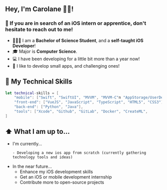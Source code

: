 ## Hey, I'm Carolane 👋🏻!

### 🔔 If you are in search of an iOS intern or apprentice, don't hesitate to reach out to me!

* 👩🏼‍💻 I am a **Bachelor of Science Student**, and a **self-taught iOS Developer**!
* 🎓 Major is **Computer Science**.
* 💻 I have been developing for a little bit more than a year now!
* 📱 I like to develop small apps, and challenging ones!

## 🧰 My Technical Skills
```swift
let technical-skills = [
    "mobile": ["Swift", "SwiftUI", "MVVM", "MVVM-C"n "AppStorage/UserDefaults"],
    "front-end": ["VueJS", "JavaScript", "TypeScript", "HTML5", "CSS3"],
    "back-end": ["Python", "Java"],
    "tools": ["Xcode", "Github", "GitLab", "Docker", "CreateML",
]
```

## ⬆️ What I am up to...
* I'm currently...
  ```
  - Developing a new ios app from scratch (currently gathering technology tools and ideas)
  ```
* In the near future...
  - Enhance my iOS development skills
  - Get an iOS or mobile development internship
  - Contribute more to open-source projects

